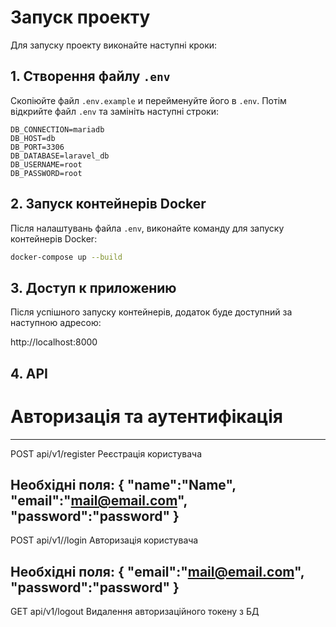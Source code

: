# Запуск проекту

Для запуску проекту виконайте наступні кроки:

## 1. Створення файлу `.env`

Скопіюйте файл `.env.example` и перейменуйте його в `.env`. Потім відкрийте файл `.env` та замініть наступні строки:

```env
DB_CONNECTION=mariadb
DB_HOST=db
DB_PORT=3306
DB_DATABASE=laravel_db
DB_USERNAME=root
DB_PASSWORD=root
```

## 2. Запуск контейнерів Docker

Після налаштувань файла `.env`, виконайте команду для запуску контейнерів Docker:

```bash
docker-compose up --build
```

## 3. Доступ к приложению

Після успішного запуску контейнерів, додаток буде доступний за наступною адресою:

http://localhost:8000

## 4. API

# Авторизація та аутентифікація
---
 POST api/v1/register Реєстрація користувача
 
 Необхідні поля:
    {
    	"name":"Name",
    	"email":"mail@email.com",
    	"password":"password"
    }
---
 POST api/v1//login   Авторизація користувача
 
  Необхідні поля:
    {
    	"email":"mail@email.com",
    	"password":"password"
    }
---
 GET  api/v1/logout   Видалення авторизаційного токену з БД
